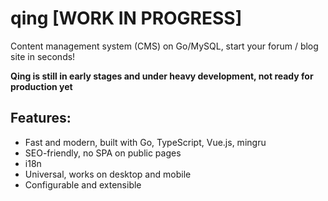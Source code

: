 # qing [WORK IN PROGRESS]
Content management system (CMS) on Go/MySQL, start your forum / blog site in seconds!

**Qing is still in early stages and under heavy development, not ready for production yet**

## Features:
* Fast and modern, built with Go, TypeScript, Vue.js, mingru
* SEO-friendly, no SPA on public pages
* i18n
* Universal, works on desktop and mobile
* Configurable and extensible
